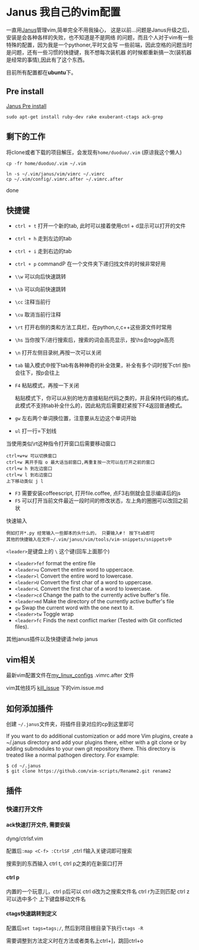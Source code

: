 Janus 我自己的vim配置
===

一直用[Janus](https://github.com/carlhuda/janus)管理vim,简单完全不用我操心，
这是以前...问题是Janus升级之后，安装是会各种各样的失败，也不知道是不是网络
的问题，而且个人对于vim有一些特殊的配置，因为我是一个pythoner,平时又会写
一些前端，因此空格的问题当时是问题，还有一些习惯的快捷键，我不想每次装机器
的时候都重新搞一次(装机器是经常的事情),因此有了这个东西。

目前所有配置都在**ubuntu**下。

Pre install
---

[Janus Pre install](https://github.com/carlhuda/janus/wiki/Pre-requisites)

    sudo apt-get install ruby-dev rake exuberant-ctags ack-grep

剩下的工作
---

将clone或者下载的项目解压，会发现有`home/duoduo/.vim` (原谅我这个懒人)

    cp -fr home/duoduo/.vim ~/.vim

    ln -s ~/.vim/janus/vim/vimrc ~/.vimrc
    cp ~/.vim/config/.vimrc.after ~/.vimrc.after

done

快捷键
---

* `ctrl + t`  打开一个新的tab, 此时可以接着使用ctrl + d显示可以打开的文件
* `ctrl + h`  走到左边的tab
* `ctrl + i`  走到右边的tab
* `ctrl + p`  commandP 在一个文件夹下递归找文件的时候非常好用
* `\\w`       可以向后快速跳转
* `\\b`       可以向前快速跳转
* `\cc`       注释当前行
* `\cu`       取消当前行注释
* `\rt`       打开右侧的类和方法工具栏，在python,c,c++这些源文件时常用
* `\hs`       当你按下/进行搜索后，搜索的词会高亮显示，按\hs会toggle高亮
* `\n`        打开左侧目录树,再按一次可以关闭

* `tab`       输入模式中按下tab有各种神奇的补全效果，补全有多个词时按下ctrl 按n会往下，按p会往上

* `F4`  粘贴模式，再按一下关闭

    粘贴模式下，你可以从别的地方直接粘贴代码之类的，并且保持代码的格式。
    此模式不支持tab补全什么的，因此粘完后需要赶紧按下F4返回普通模式。

* `gw`  左右两个单词换位置，注意要从左边这个单词开始
* `ul`  打一行=下划线

当使用类似\rt这种指令打开窗口后需要移动窗口

    ctrl+w+w 可以切换窗口
    ctrl+w 离开手指 o 最大话当前窗口,再重复按一次可以在打开之前的窗口
    ctrl+w h 到左边窗口
    ctrl+w l 到右边窗口
    上下移动类似 j l

* `F3`  需要安装coffeescript, 打开file.coffee, 点F3右侧就会显示编译后的js
* `F5`  可以打开当前文件最近一段时间的修改状态，左上角的圈圈可以改回之前状

快速输入

    例如打开*.py 经常输入一些脚本的头什么的， 只要输入#！ 按下tab即可
    其他的快捷输入在文件~/.vim/janus/vim/tools/vim-snippets/snippets中

`<leader>`是键盘上的 `\` 这个键(回车上面那个)

* `<leader>fef` format the entire file
* `<leader>u` Convert the entire word to uppercace.
* `<leader>l` Convert the entire word to lowercase.
* `<leader>U` Convert the first char of a word to uppercase.
* `<leader>L` Convert the first char of a word to lowercase.
* `<leader>cd` Change the path to the currently active buffer's file.
* `<leader>md` Make the directory of the currently active buffer's file
* `gw` Swap the current word with the one next to it.
* `<leader>tw` Toggle wrap
* `<leader>fc` Finds the next conflict marker (Tested with Git
  conflicted files).

其他janus插件以及快捷键请:help janus

vim相关
---

最新vim配置文件在[my_linux_configs](https://github.com/duoduo369/my_linux_configs) .vimrc.after 文件

vim其他技巧
[kill_issue](https://github.com/duoduo369/skill_issues/blob/master/tools/vim.issue.md)
下的vim.issue.md

如何添加插件
---
创建 `~/.janus`文件夹，将插件目录对应的cp到这里即可

If you want to do additional customization or add more Vim plugins,
create a ~/.janus directory and add your plugins there, either with a
git clone or by adding submodules to your own git repository there. This
directory is treated like a normal pathogen directory. For example:
```
$ cd ~/.janus
$ git clone https://github.com/vim-scripts/Rename2.git rename2
```

插件
---
### 快速打开文件

#### ack快速打开文件, 需要安装

dyng/ctrlsf.vim

配置后`:map <C-f> :CtrlSF `,ctrl f输入关键词即可搜索

搜索到的东西输入 ctrl t, ctrl p之类的在新窗口打开

#### ctrl p
内置的一个玩意儿，ctrl p后可以
ctrl d改为之搜索文件名
ctrl r为正则匹配
ctrl z可以选中多个
上下键盘移动文件名

#### ctags快速跳转到定义

配置后`set tags=tags;/`, 然后到项目根目录下执行`ctags -R`

需要调整到方法定义时在方法或者类名上ctrl+]，跳回ctrl+o
